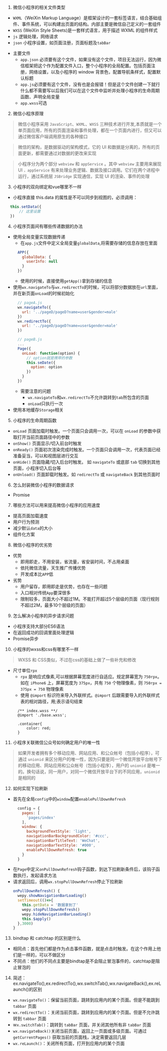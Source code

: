 1. 微信小程序的相关文件类型
  - `WXML`（WeiXin Markup Language）是框架设计的一套标签语言，结合基础组件、事件系统，可以构建出页面的结构。内部主要是微信自己定义的一套组件
  - `WXSS` (WeiXin Style Sheets)是一套样式语言，用于描述 WXML 的组件样式
  - `js` 逻辑处理，网络请求
  - `json` 小程序设置，如页面注册，页面标题及`tabBar`
  + 主要文件
    - `app.json` 必须要有这个文件，如果没有这个文件，项目无法运行，因为微信框架把这个作为配置文件入口，整个小程序的全局配置。包括页面注册，网络设置，以及小程序的 window 背景色，配置导航条样式，配置默认标题
    - `app.js`必须要有这个文件，没有也是会报错！但是这个文件创建一下就行 什么都不需要写以后我们可以在这个文件中监听并处理小程序的生命周期函数、声明全局变量
    - `app.wxss`可选

2. 微信小程序原理
  > 微信小程序采用 `JavaScript`、`WXML`、`WXSS` 三种技术进行开发,本质就是一个单页面应用，所有的页面渲染和事件处理，都在一个页面内进行，但又可以通过微信客户端调用原生的各种接口

  > 微信的架构，是数据驱动的架构模式，它的 UI 和数据是分离的，所有的页面更新，都需要通过对数据的更改来实现

  > 小程序分为两个部分 `webview` 和 `appService` 。其中 `webview` 主要用来展现 UI `，appService` 有来处理业务逻辑、数据及接口调用。它们在两个进程中运行，通过系统层 `JSBridge` 实现通信，实现 UI 的渲染、事件的处理

3. 小程序的双向绑定和vue哪里不一样
  - 小程序直接 this.data 的属性是不可以同步到视图的，必须调用：
  ```js
    this.setData({
        // 这里设置
    })
  ```

4. 小程序页面间有哪些传递数据的办法
  - 使用全局变量实现数据传递
    + 在`app.js`文件中定义全局变量`globalData`,将需要存储的信息存放在里面
    ```js
      APP({
        globalData: {
          userInfo: null
        }
      })
    ```
    + 使用的时候，直接使用`getApp()`拿到存储的信息
  - 使用`wx.navigateTo`与`wx.redirectTo`的时候，可以将部分数据放在`url`里面，并在新页面`onLoad`的时候初始化
    ```js
      // pageA.js
      wx.navigateTo({
        url: '../pageD/pageD?name=user&gender=male'
      })
      wx.redirectTo({
        url: '../pageD/pageD?name=user&gender=male'
      })

      // pageB.js
      ...
      Page({
        onLoad: function(option) {
          // option就是携带的参数
          this.seDate({
            option: option
          })
        }
      })
    ```
    + 需要注意的问题
      - `wx.navigateTo`和`wx.redirectTo`不允许跳转到`tab`所包含的页面
      - `onLoad`只执行一次
  - 使用本地缓存`Storage`相关

5. 小程序的生命周期函数
  - `onLoad` 页面加载时触发。一个页面只会调用一次，可以在 `onLoad` 的参数中获取打开当前页面路径中的参数
  - `onShow()` 页面显示/切入前台时触发
  - `onReady()` 页面初次渲染完成时触发。一个页面只会调用一次，代表页面已经准备妥当，可以和视图层进行交互
  - `onHide()` 页面隐藏/切入后台时触发。 如 `navigateTo` 或底部 `tab` 切换到其他页面，小程序切入后台等
  - `onUnload()` 页面卸载时触发。如 `redirectTo` 或 `navigateBack` 到其他页面时

6. 怎么封装微信小程序的数据请求
  - Promise

7. 哪些方法可以用来提高微信小程序的应用速度
  - 提高页面加载速度
  - 用户行为预测
  - 减少默认`data`的大小
  - 组件化方案

8. 微信小程序的优劣势
  + 优势
    - 即用即走，不用安装，省流量，省安装时间，不占用桌面
    - 依托微信流量，天生推广传播优势
    - 开发成本比`APP`低
  + 劣势
    - 用户留存，即用即走是优势，也存在一些问题
    - 入口相对传统`App`要深很多
    - 限制较多，页面大小不超过1M。不能打开超过5个层级的页面（现行规则不超过2M，最多10个层级的页面）

9. 怎么解决小程序的异步请求问题
  - 小程序支持大部分ES6语法
  - 在返回成功的回调里面处理逻辑
  - Promise异步

10. 小程序的wxss和css有哪里不一样
  > WXSS 和 CSS类似，不过在css的基础上做了一些补充和修改

  - 尺寸单位`rpx`
    + `rpx` 是响应式像素,可以根据屏幕宽度进行自适应。规定屏幕宽为 `750rpx`。如在 `iPhone6` 上，屏幕宽度为 `375px`，共有 `750` 个物理像素，则 `750rpx = 375px = 750` 物理像素
    + 使用 `@import` 标识符来导入外联样式。`@import` 后跟需要导入的外联样式表的相对路径，用;表示语句结束
    ```WXSS
      /** index.wxss **/
      @import './base.wxss';

      .container{
          color: red;
      }
    ```

11. 小程序关联微信公众号如何确定用户的唯一性
  > 如果开发者拥有多个移动应用、网站应用、和公众帐号（包括小程序），可通过 `unionid` 来区分用户的唯一性，因为只要是同一个微信开放平台帐号下的移动应用、网站应用和公众帐号（包括小程序），用户的 `unionid` 是唯一的。换句话说，同一用户，对同一个微信开放平台下的不同应用，`unionid` 是相同的

12. 如何实现下拉刷新
  - 首先在全局`config`中的`window`配置`enablePullDownRefresh`
    ```js
      config = {
        pages: [
          'pages/index'
        ],
        window: {
          backgroundTextStyle: 'light',
          navigationBarBackgroundColor: '#ccc',
          navigationBarTitleText: 'WeChat',
          navigationBarTextStyle: '#000',
          enablePullDownRefresh: true
        }
      }
    ```
  - 在`Page`中定义`onPullDownRefresh`钩子函数，到达下拉刷新条件后，该钩子函数执行，发起请求方法
  - 请求返回后，调用`wx.stopPullDownRefresh`停止下拉刷新
    ```js
    onPullDownRefresh() {
      wepy.showNavigationBarLoading()
      setTimeout(()=>{
        this.getData = '数据拿到了'
        wepy.stopPullDownRefresh()
        wepy.hideNavigationBarLoading()
        this.$apply()
      },3000)
    }
    ```

13. bindtap 和 catchtap 的区别是什么
  - 相同点：首先他们都是作为点击事件函数，就是点击时触发。在这个作用上他们是一样的，可以不做区分
  - 不同点：他们的不同点主要是bindtap是不会阻止冒泡事件的，catchtap是阻止冒泡的

14. 简述：ex.navigateTo(),ex.redirectTo(),wx.switchTab(),wx.navigateBack(),ex.reLaunch()的区别
  - `wx.navigateTo()`：保留当前页面，跳转到应用内的某个页面。但是不能跳到 `tabbar` 页面
  - `wx.redirectTo()`：关闭当前页面，跳转到应用内的某个页面。但是不允许跳转到 `tabbar` 页面
  - w`x.switchTab()`：跳转到 `tabBar` 页面，并关闭其他所有非 `tabBar` 页面
  - `wx.navigateBack()`关闭当前页面，返回上一页面或多级页面。可通过 `getCurrentPages()` 获取当前的页面栈，决定需要返回几层
  - `wx.reLaunch()`：关闭所有页面，打开到应用内的某个页面
